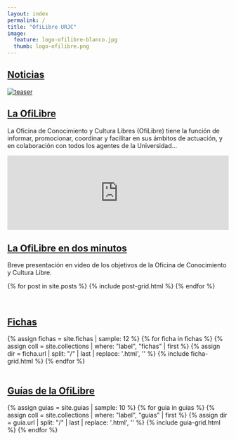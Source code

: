 ```yaml
---
layout: index
permalink: /
title: "OfiLibre URJC"
image:
  feature: logo-ofilibre-blanco.jpg
  thumb: logo-ofilibre.png
---
```



## [Noticias](blog)

<div class="tiles">

<!-- ¿Qué es la Ofilibre? -->
<article class="tile" itemscope itemtype="http://schema.org/Article">
  <a href="{{ site.url }}/ofilibre" title="La OfiLibre" class="post-teaser"><img src="{{ site.url }}/images/logo-ofilibre.png" alt="teaser" itemprop="image"></a>
  <h2 class="post-title" itemprop="name"><a href="{{ site.url }}/ofilibre">La OfiLibre</a></h2>
  <p class="post-excerpt" itemprop="description">La Oficina de Conocimiento y Cultura Libres (OfiLibre) tiene la función de informar, promocionar, coordinar y facilitar en sus ámbitos de actuación, y en colaboración con todos los agentes de la Universidad...</p>
</article><!-- /.tile -->

<!-- Video de la Ofilibre -->
<article class="tile" itemscope itemtype="http://schema.org/Article">
<iframe src='https://tv.urjc.es/iframe/5d022dedd68b14cb308b6ae5' id='pumukitiframe' frameborder='0' border='0' width='100%' height='170px' allowfullscreen></iframe>
  <h2 class="post-title" itemprop="name"><a href="https://tv.urjc.es/video/5d022dedd68b14cb308b6ae5">La OfiLibre en dos minutos</a></h2>
  <p class="post-excerpt" itemprop="description">Breve presentación en video de los objetivos de la Oficina de Conocimiento y Cultura Libre.</p>

<!--  <a href="{{ site.url }}{{ post.url }}" title="{{ post.title }}" class="post-teaser">{% if post.image.teaser %}<img src="{{ site.url }}/images/{{ post.image.teaser }}" alt="teaser" itemprop="image">
    {% else %}<img src="{{ site.url }}/images/{{ site.teaser }}" alt="teaser" itemprop="image">{% endif %}</a>
  {% if post.date %}<p class="entry-date date published"><time datetime="{{ post.date | date: "%Y-%m-%d" }}" itemprop="datePublished">{{ post.date | date: "%B %d, %Y" }}</time></p>{% endif %}
  <h2 class="post-title" itemprop="name"><a href="{{ site.url }}{{ post.url }}">{{ post.title }}</a></h2>
  <p class="post-excerpt" itemprop="description">{{ post.excerpt | strip_html | truncate: 160 }}</p>
-->
</article><!-- /.tile -->

{% for post in site.posts %}
	{% include post-grid.html %}
{% endfor %}
</div><!-- /.tiles -->


<br style="clear: both;">


## [Fichas](fichas)

<div class="tiles">
{% assign fichas = site.fichas | sample: 12 %}
{% for ficha in fichas %}
  {% assign coll = site.collections | where: "label", "fichas" | first %}
  {% assign dir = ficha.url | split: "/" | last | replace: '.html', '' %}
	{% include ficha-grid.html %}
{% endfor %}
</div><!-- /.tiles -->

<br style="clear: both;">

## [Guías de la OfiLibre](guias)

<div class="tiles">

{% assign guias = site.guias | sample: 10 %}
{% for guia in guias %}
  {% assign coll = site.collections | where: "label", "guias" | first %}
  {% assign dir = guia.url | split: "/" | last | replace: '.html', '' %}
	{% include guia-grid.html %}
{% endfor %}
</div><!-- /.tiles -->

<br style="clear: both;">
